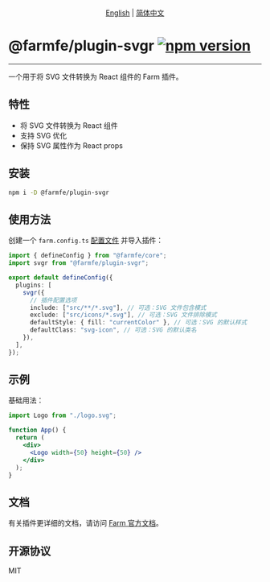 <div align="center">
  <a href="./README.md">English</a> | <a href="./README.zh-CN.md">简体中文</a>
</div>

# @farmfe/plugin-svgr [![npm version](https://badgen.net/npm/v/@farmfe/plugin-svgr)](https://npm.im/@farmfe/plugin-svgr)

---

一个用于将 SVG 文件转换为 React 组件的 Farm 插件。

## 特性

- 将 SVG 文件转换为 React 组件
- 支持 SVG 优化
- 保持 SVG 属性作为 React props

## 安装

```bash
npm i -D @farmfe/plugin-svgr
```

## 使用方法

创建一个 `farm.config.ts` [配置文件](https://www.farmfe.org/docs/config/configuring-farm) 并导入插件：

```ts
import { defineConfig } from "@farmfe/core";
import svgr from "@farmfe/plugin-svgr";

export default defineConfig({
  plugins: [
    svgr({
      // 插件配置选项
      include: ["src/**/*.svg"], // 可选：SVG 文件包含模式
      exclude: ["src/icons/*.svg"], // 可选：SVG 文件排除模式
      defaultStyle: { fill: "currentColor" }, // 可选：SVG 的默认样式
      defaultClass: "svg-icon", // 可选：SVG 的默认类名
    }),
  ],
});
```

## 示例

基础用法：

```jsx
import Logo from "./logo.svg";

function App() {
  return (
    <div>
      <Logo width={50} height={50} />
    </div>
  );
}
```

## 文档

有关插件更详细的文档，请访问 [Farm 官方文档](https://www.farmfe.org/docs/plugins/official-plugins/overview)。

## 开源协议

MIT
